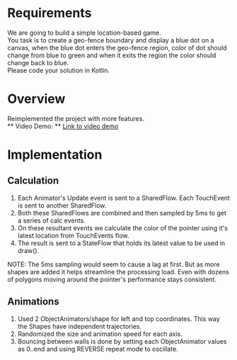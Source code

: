 # Requirements
We are going to build a simple location-based game.   
You task is to create a geo-fence boundary and display a blue dot on a canvas, when the blue dot enters the geo-fence region, color of dot should change from blue to green and when it exits the region the color should change back to blue.   
Please code your solution in Kotlin.

# Overview
Reimplemented the project with more features.  
** Video Demo: ** [Link to video demo](https://www.youtube.com/shorts/7ev4QuS4hrc)

# Implementation

## Calculation
1. Each Animator's Update event is sent to a SharedFlow. Each TouchEvent is sent to another SharedFlow.
2. Both these SharedFlows are combined and then sampled by 5ms to get a series of calc events.
3. On these resultant events we calculate the color of the pointer using it's latest location from TouchEvents flow.
4. The result is sent to a StateFlow that holds its latest value to be used in draw().

NOTE: The 5ms sampling would seem to cause a lag at first. But as more shapes are added it helps streamline the processing load. Even with dozens of polygons moving around the pointer's performance stays consistent.

## Animations
1. Used 2 ObjectAnimators/shape for left and top coordinates. This way the Shapes have independent trajectories.
2. Randomized the size and animation speed for each axis.
3. Bouncing between walls is done by setting each ObjectAnimator values as 0..end and using REVERSE repeat mode to oscillate.

